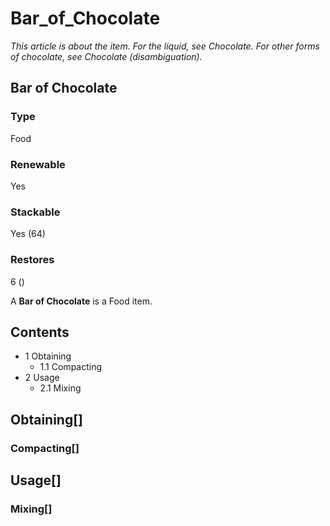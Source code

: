 # Bar_of_Chocolate

*This article is about the item. For the liquid, see Chocolate. For other forms of chocolate, see Chocolate (disambiguation).*

## Bar of Chocolate

### Type

Food

### Renewable

Yes

### Stackable

Yes (64)

### Restores

6 ()

A **Bar of Chocolate** is a Food item.

## Contents

- 1 Obtaining
    - 1.1 Compacting
- 2 Usage
    - 2.1 Mixing

## Obtaining[]

### Compacting[]

## Usage[]

### Mixing[]